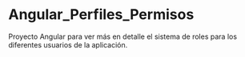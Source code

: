 # Angular_Perfiles_Permisos
Proyecto Angular para ver más en detalle el sistema de roles para los diferentes usuarios de la aplicación.
